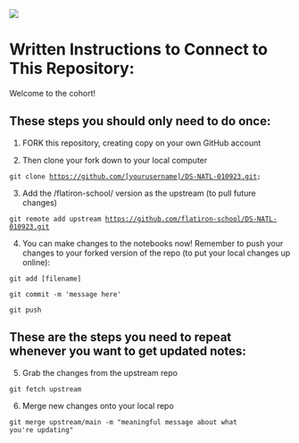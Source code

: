 <img src="https://encrypted-tbn0.gstatic.com/images?q=tbn:ANd9GcS2DVc8OpBLjgghQJjcK5-WbOT8Bo3lgkye-A&usqp=CAU">


# Written Instructions to Connect to This Repository:

Welcome to the cohort!

## These steps you should only need to do once:

1) FORK this repository, creating copy on your own GitHub account

2) Then clone your fork down to your local computer

<code>git clone https://github.com/[yourusername]/DS-NATL-010923.git;
</code>


3) Add the /flatiron-school/ version as the upstream (to pull future changes)

<code>git remote add upstream https://github.com/flatiron-school/DS-NATL-010923.git</code>


4) You can make changes to the notebooks now! Remember to push your changes to your forked version of the repo (to put your local changes up online):

<code>git add [filename]</code>

<code>git commit -m 'message here'</code>

<code>git push</code>

## These are the steps you need to repeat whenever you want to get updated notes:

5) Grab the changes from the upstream repo

<code>git fetch upstream</code>

6) Merge new changes onto your local repo

<code>git merge upstream/main -m "meaningful message about what you're updating"</code>
